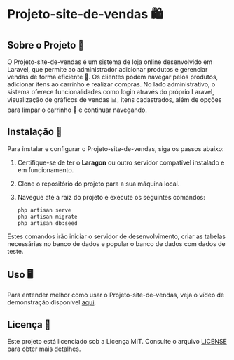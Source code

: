 # Projeto-site-de-vendas 🛍️

## Sobre o Projeto 📖

O Projeto-site-de-vendas é um sistema de loja online desenvolvido em Laravel, que permite ao administrador adicionar produtos e gerenciar vendas de forma eficiente 🚀. Os clientes podem navegar pelos produtos, adicionar itens ao carrinho e realizar compras. No lado administrativo, o sistema oferece funcionalidades como login através do próprio Laravel, visualização de gráficos de vendas 📊, itens cadastrados, além de opções para limpar o carrinho 🛒 e continuar navegando.

## Instalação 💾

Para instalar e configurar o Projeto-site-de-vendas, siga os passos abaixo:

1. Certifique-se de ter o **Laragon** ou outro servidor compatível instalado e em funcionamento.
2. Clone o repositório do projeto para a sua máquina local.
3. Navegue até a raiz do projeto e execute os seguintes comandos:

    ```bash
    php artisan serve
    php artisan migrate
    php artisan db:seed
    ```

Estes comandos irão iniciar o servidor de desenvolvimento, criar as tabelas necessárias no banco de dados e popular o banco de dados com dados de teste.

## Uso 🖥️

Para entender melhor como usar o Projeto-site-de-vendas, veja o vídeo de demonstração disponível [aqui](#).

## Licença 📄

Este projeto está licenciado sob a Licença MIT. Consulte o arquivo [LICENSE](LICENSE) para obter mais detalhes.
